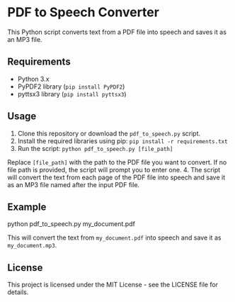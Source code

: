 # PDF to Speech Converter

This Python script converts text from a PDF file into speech and saves it as an MP3 file.

## Requirements

- Python 3.x
- PyPDF2 library (`pip install PyPDF2`)
- pyttsx3 library (`pip install pyttsx3`)

## Usage

1. Clone this repository or download the `pdf_to_speech.py` script.
2. Install the required libraries using pip:
   `pip install -r requirements.txt`
3. Run the script:
   `python pdf_to_speech.py [file_path]`

Replace `[file_path]` with the path to the PDF file you want to convert. If no file path is provided, the script will prompt you to enter one.
4. The script will convert the text from each page of the PDF file into speech and save it as an MP3 file named after the input PDF file.

## Example

python pdf_to_speech.py my_document.pdf

This will convert the text from `my_document.pdf` into speech and save it as `my_document.mp3`.

## License

This project is licensed under the MIT License - see the LICENSE file for details.
